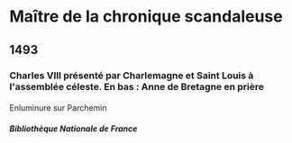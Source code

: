 # Maître de la chronique scandaleuse

## 1493

### Charles VIII présenté par Charlemagne et Saint Louis à l'assemblée céleste. En bas : Anne de Bretagne en prière

####   
Enluminure sur Parchemin

##### Bibliothèque Nationale de France